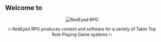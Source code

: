 ## Welcome to

<p align="center"><img src="https://i.imgur.com/ge61nXL.png" alt="RedEyed RPG" /></p>

<p align="center">🔥 RedEyed RPG produces content and software for a variety of Table Top Role Playing Game systems 🔥</p>


<!--

**Here are some ideas to get you started:**

🙋‍♀️ A short introduction - what is your organization all about?
🌈 Contribution guidelines - how can the community get involved?
👩‍💻 Useful resources - where can the community find your docs? Is there anything else the community should know?
🍿 Fun facts - what does your team eat for breakfast?
🧙 Remember, you can do mighty things with the power of [Markdown](https://docs.github.com/github/writing-on-github/getting-started-with-writing-and-formatting-on-github/basic-writing-and-formatting-syntax)
-->
